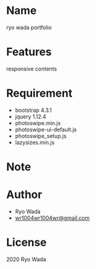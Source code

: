
# Name

ryo wada portfolio

# Features

responsive
contents

# Requirement

* bootstrap 4.3.1
* jquery 1.12.4
* photoswipe.min.js
* photoswipe-ui-default.js
* photoswipe_setup.js
* lazysizes.min.js

# Note

# Author

* Ryo Wada
* wr1004wr1004wr@gmail.com

# License

2020 Ryo Wada
